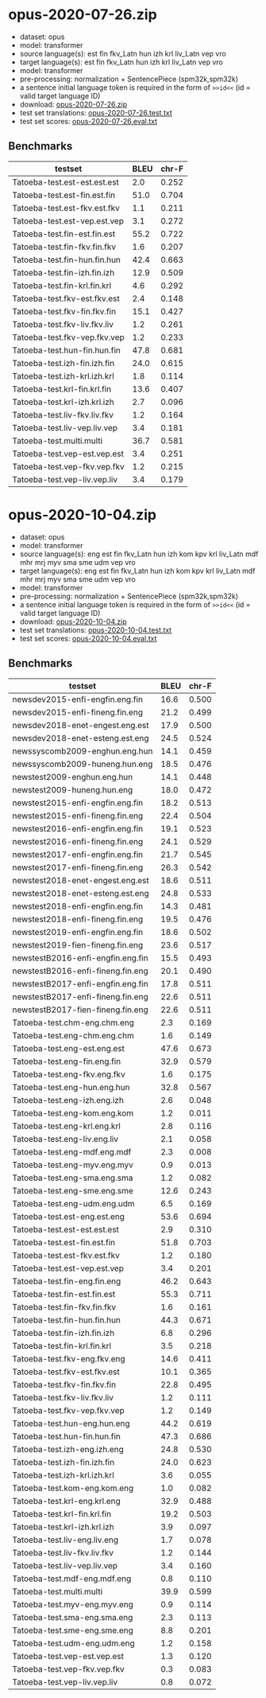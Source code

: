 # opus-2020-07-26.zip

* dataset: opus
* model: transformer
* source language(s): est fin fkv_Latn hun izh krl liv_Latn vep vro
* target language(s): est fin fkv_Latn hun izh krl liv_Latn vep vro
* model: transformer
* pre-processing: normalization + SentencePiece (spm32k,spm32k)
* a sentence initial language token is required in the form of `>>id<<` (id = valid target language ID)
* download: [opus-2020-07-26.zip](https://object.pouta.csc.fi/Tatoeba-MT-models/fiu-fiu/opus-2020-07-26.zip)
* test set translations: [opus-2020-07-26.test.txt](https://object.pouta.csc.fi/Tatoeba-MT-models/fiu-fiu/opus-2020-07-26.test.txt)
* test set scores: [opus-2020-07-26.eval.txt](https://object.pouta.csc.fi/Tatoeba-MT-models/fiu-fiu/opus-2020-07-26.eval.txt)

## Benchmarks

| testset               | BLEU  | chr-F |
|-----------------------|-------|-------|
| Tatoeba-test.est-est.est.est 	| 2.0 	| 0.252 |
| Tatoeba-test.est-fin.est.fin 	| 51.0 	| 0.704 |
| Tatoeba-test.est-fkv.est.fkv 	| 1.1 	| 0.211 |
| Tatoeba-test.est-vep.est.vep 	| 3.1 	| 0.272 |
| Tatoeba-test.fin-est.fin.est 	| 55.2 	| 0.722 |
| Tatoeba-test.fin-fkv.fin.fkv 	| 1.6 	| 0.207 |
| Tatoeba-test.fin-hun.fin.hun 	| 42.4 	| 0.663 |
| Tatoeba-test.fin-izh.fin.izh 	| 12.9 	| 0.509 |
| Tatoeba-test.fin-krl.fin.krl 	| 4.6 	| 0.292 |
| Tatoeba-test.fkv-est.fkv.est 	| 2.4 	| 0.148 |
| Tatoeba-test.fkv-fin.fkv.fin 	| 15.1 	| 0.427 |
| Tatoeba-test.fkv-liv.fkv.liv 	| 1.2 	| 0.261 |
| Tatoeba-test.fkv-vep.fkv.vep 	| 1.2 	| 0.233 |
| Tatoeba-test.hun-fin.hun.fin 	| 47.8 	| 0.681 |
| Tatoeba-test.izh-fin.izh.fin 	| 24.0 	| 0.615 |
| Tatoeba-test.izh-krl.izh.krl 	| 1.8 	| 0.114 |
| Tatoeba-test.krl-fin.krl.fin 	| 13.6 	| 0.407 |
| Tatoeba-test.krl-izh.krl.izh 	| 2.7 	| 0.096 |
| Tatoeba-test.liv-fkv.liv.fkv 	| 1.2 	| 0.164 |
| Tatoeba-test.liv-vep.liv.vep 	| 3.4 	| 0.181 |
| Tatoeba-test.multi.multi 	| 36.7 	| 0.581 |
| Tatoeba-test.vep-est.vep.est 	| 3.4 	| 0.251 |
| Tatoeba-test.vep-fkv.vep.fkv 	| 1.2 	| 0.215 |
| Tatoeba-test.vep-liv.vep.liv 	| 3.4 	| 0.179 |

# opus-2020-10-04.zip

* dataset: opus
* model: transformer
* source language(s): eng est fin fkv_Latn hun izh kom kpv krl liv_Latn mdf mhr mrj myv sma sme udm vep vro
* target language(s): eng est fin fkv_Latn hun izh kom kpv krl liv_Latn mdf mhr mrj myv sma sme udm vep vro
* model: transformer
* pre-processing: normalization + SentencePiece (spm32k,spm32k)
* a sentence initial language token is required in the form of `>>id<<` (id = valid target language ID)
* download: [opus-2020-10-04.zip](https://object.pouta.csc.fi/Tatoeba-MT-models/fiu-fiu/opus-2020-10-04.zip)
* test set translations: [opus-2020-10-04.test.txt](https://object.pouta.csc.fi/Tatoeba-MT-models/fiu-fiu/opus-2020-10-04.test.txt)
* test set scores: [opus-2020-10-04.eval.txt](https://object.pouta.csc.fi/Tatoeba-MT-models/fiu-fiu/opus-2020-10-04.eval.txt)

## Benchmarks

| testset               | BLEU  | chr-F |
|-----------------------|-------|-------|
| newsdev2015-enfi-engfin.eng.fin 	| 16.6 	| 0.500 |
| newsdev2015-enfi-fineng.fin.eng 	| 21.2 	| 0.499 |
| newsdev2018-enet-engest.eng.est 	| 17.9 	| 0.500 |
| newsdev2018-enet-esteng.est.eng 	| 24.5 	| 0.524 |
| newssyscomb2009-enghun.eng.hun 	| 14.1 	| 0.459 |
| newssyscomb2009-huneng.hun.eng 	| 18.5 	| 0.476 |
| newstest2009-enghun.eng.hun 	| 14.1 	| 0.448 |
| newstest2009-huneng.hun.eng 	| 18.0 	| 0.472 |
| newstest2015-enfi-engfin.eng.fin 	| 18.2 	| 0.513 |
| newstest2015-enfi-fineng.fin.eng 	| 22.4 	| 0.504 |
| newstest2016-enfi-engfin.eng.fin 	| 19.1 	| 0.523 |
| newstest2016-enfi-fineng.fin.eng 	| 24.1 	| 0.529 |
| newstest2017-enfi-engfin.eng.fin 	| 21.7 	| 0.545 |
| newstest2017-enfi-fineng.fin.eng 	| 26.3 	| 0.542 |
| newstest2018-enet-engest.eng.est 	| 18.6 	| 0.511 |
| newstest2018-enet-esteng.est.eng 	| 24.8 	| 0.533 |
| newstest2018-enfi-engfin.eng.fin 	| 14.3 	| 0.481 |
| newstest2018-enfi-fineng.fin.eng 	| 19.5 	| 0.476 |
| newstest2019-enfi-engfin.eng.fin 	| 18.6 	| 0.502 |
| newstest2019-fien-fineng.fin.eng 	| 23.6 	| 0.517 |
| newstestB2016-enfi-engfin.eng.fin 	| 15.5 	| 0.493 |
| newstestB2016-enfi-fineng.fin.eng 	| 20.1 	| 0.490 |
| newstestB2017-enfi-engfin.eng.fin 	| 17.8 	| 0.511 |
| newstestB2017-enfi-fineng.fin.eng 	| 22.6 	| 0.511 |
| newstestB2017-fien-fineng.fin.eng 	| 22.6 	| 0.511 |
| Tatoeba-test.chm-eng.chm.eng 	| 2.3 	| 0.169 |
| Tatoeba-test.eng-chm.eng.chm 	| 1.6 	| 0.149 |
| Tatoeba-test.eng-est.eng.est 	| 47.6 	| 0.673 |
| Tatoeba-test.eng-fin.eng.fin 	| 32.9 	| 0.579 |
| Tatoeba-test.eng-fkv.eng.fkv 	| 1.6 	| 0.175 |
| Tatoeba-test.eng-hun.eng.hun 	| 32.8 	| 0.567 |
| Tatoeba-test.eng-izh.eng.izh 	| 2.6 	| 0.048 |
| Tatoeba-test.eng-kom.eng.kom 	| 1.2 	| 0.011 |
| Tatoeba-test.eng-krl.eng.krl 	| 2.8 	| 0.116 |
| Tatoeba-test.eng-liv.eng.liv 	| 2.1 	| 0.058 |
| Tatoeba-test.eng-mdf.eng.mdf 	| 2.3 	| 0.008 |
| Tatoeba-test.eng-myv.eng.myv 	| 0.9 	| 0.013 |
| Tatoeba-test.eng-sma.eng.sma 	| 1.2 	| 0.082 |
| Tatoeba-test.eng-sme.eng.sme 	| 12.6 	| 0.243 |
| Tatoeba-test.eng-udm.eng.udm 	| 6.5 	| 0.169 |
| Tatoeba-test.est-eng.est.eng 	| 53.6 	| 0.694 |
| Tatoeba-test.est-est.est.est 	| 2.9 	| 0.310 |
| Tatoeba-test.est-fin.est.fin 	| 51.8 	| 0.703 |
| Tatoeba-test.est-fkv.est.fkv 	| 1.2 	| 0.180 |
| Tatoeba-test.est-vep.est.vep 	| 3.4 	| 0.201 |
| Tatoeba-test.fin-eng.fin.eng 	| 46.2 	| 0.643 |
| Tatoeba-test.fin-est.fin.est 	| 55.3 	| 0.711 |
| Tatoeba-test.fin-fkv.fin.fkv 	| 1.6 	| 0.161 |
| Tatoeba-test.fin-hun.fin.hun 	| 44.3 	| 0.671 |
| Tatoeba-test.fin-izh.fin.izh 	| 6.8 	| 0.296 |
| Tatoeba-test.fin-krl.fin.krl 	| 3.5 	| 0.218 |
| Tatoeba-test.fkv-eng.fkv.eng 	| 14.6 	| 0.411 |
| Tatoeba-test.fkv-est.fkv.est 	| 10.1 	| 0.365 |
| Tatoeba-test.fkv-fin.fkv.fin 	| 22.8 	| 0.495 |
| Tatoeba-test.fkv-liv.fkv.liv 	| 1.2 	| 0.111 |
| Tatoeba-test.fkv-vep.fkv.vep 	| 1.2 	| 0.149 |
| Tatoeba-test.hun-eng.hun.eng 	| 44.2 	| 0.619 |
| Tatoeba-test.hun-fin.hun.fin 	| 47.3 	| 0.686 |
| Tatoeba-test.izh-eng.izh.eng 	| 24.8 	| 0.530 |
| Tatoeba-test.izh-fin.izh.fin 	| 24.0 	| 0.623 |
| Tatoeba-test.izh-krl.izh.krl 	| 3.6 	| 0.055 |
| Tatoeba-test.kom-eng.kom.eng 	| 1.0 	| 0.082 |
| Tatoeba-test.krl-eng.krl.eng 	| 32.9 	| 0.488 |
| Tatoeba-test.krl-fin.krl.fin 	| 19.2 	| 0.503 |
| Tatoeba-test.krl-izh.krl.izh 	| 3.9 	| 0.097 |
| Tatoeba-test.liv-eng.liv.eng 	| 1.7 	| 0.078 |
| Tatoeba-test.liv-fkv.liv.fkv 	| 1.2 	| 0.144 |
| Tatoeba-test.liv-vep.liv.vep 	| 3.4 	| 0.160 |
| Tatoeba-test.mdf-eng.mdf.eng 	| 0.8 	| 0.110 |
| Tatoeba-test.multi.multi 	| 39.9 	| 0.599 |
| Tatoeba-test.myv-eng.myv.eng 	| 0.9 	| 0.114 |
| Tatoeba-test.sma-eng.sma.eng 	| 2.3 	| 0.113 |
| Tatoeba-test.sme-eng.sme.eng 	| 8.8 	| 0.201 |
| Tatoeba-test.udm-eng.udm.eng 	| 1.2 	| 0.158 |
| Tatoeba-test.vep-est.vep.est 	| 1.3 	| 0.120 |
| Tatoeba-test.vep-fkv.vep.fkv 	| 0.3 	| 0.083 |
| Tatoeba-test.vep-liv.vep.liv 	| 0.8 	| 0.072 |

